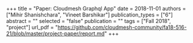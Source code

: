 +++
title = "Paper: Cloudmesh Graphql App"
date = 2018-11-01
authors = ["Mihir Shanishchara", "Vineet Barshikar"]
publication_types = ["6"]
abstract = ""
selected = "false"
publication = ""
tags = ["Fall 2018", "project"]
url_pdf = "https://github.com/cloudmesh-community/fa18-516-21/blob/master/project-paper/report.md"
+++

